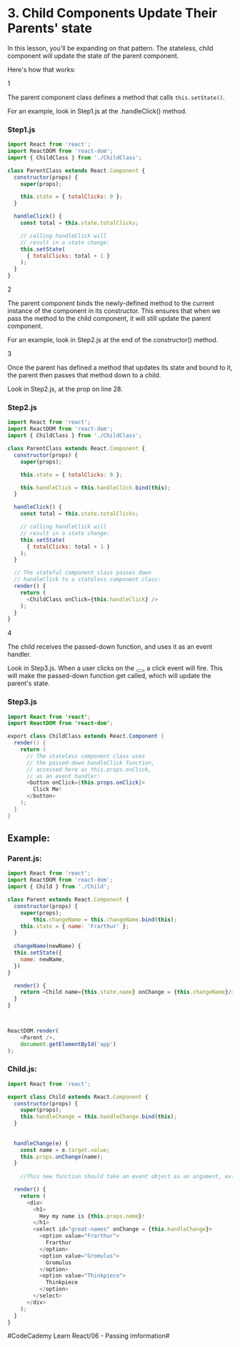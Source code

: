 # 3. Child Components Update Their Parents' state
In this lesson, you'll be expanding on that pattern. The stateless, child component will update the state of the parent component.

Here's how that works:

1

The parent component class defines a method that calls `this.setState()`.

For an example, look in Step1.js at the .handleClick() method.

### Step1.js

``` javascript
import React from 'react';
import ReactDOM from 'react-dom';
import { ChildClass } from './ChildClass';

class ParentClass extends React.Component {
  constructor(props) {
    super(props);

    this.state = { totalClicks: 0 };
  }

  handleClick() {
    const total = this.state.totalClicks;

    // calling handleClick will 
    // result in a state change:
    this.setState(
      { totalClicks: total + 1 }
    );
  }
}
```

2

The parent component binds the newly-defined method to the current instance of the component in its constructor. This ensures that when we pass the method to the child component, it will still update the parent component.

For an example, look in Step2.js at the end of the constructor() method.

3

Once the parent has defined a method that updates its state and bound to it, the parent then passes that method down to a child.

Look in Step2.js, at the prop on line 28.

### Step2.js

``` javascript
import React from 'react';
import ReactDOM from 'react-dom';
import { ChildClass } from './ChildClass';

class ParentClass extends React.Component {
  constructor(props) {
    super(props);

    this.state = { totalClicks: 0 };

    this.handleClick = this.handleClick.bind(this);
  }

  handleClick() {
    const total = this.state.totalClicks;

    // calling handleClick will 
    // result in a state change:
    this.setState(
      { totalClicks: total + 1 }
    );
  }

  // The stateful component class passes down
  // handleClick to a stateless component class:
  render() {
    return (
      <ChildClass onClick={this.handleClick} />
    );
  }
}
```

4

The child receives the passed-down function, and uses it as an event handler.

Look in Step3.js. When a user clicks on the <button></button>, a click event will fire. This will make the passed-down function get called, which will update the parent's state.

### Step3.js

``` java
import React from 'react';
import ReactDOM from 'react-dom';

export class ChildClass extends React.Component {
  render() {
    return (
      // The stateless component class uses
      // the passed-down handleClick function,
      // accessed here as this.props.onClick,
      // as an event handler:
      <button onClick={this.props.onClick}>
        Click Me!
      </button>
    );
  }
}
```

## Example:
### Parent.js:

``` javascript
import React from 'react';
import ReactDOM from 'react-dom';
import { Child } from './Child';

class Parent extends React.Component {
  constructor(props) {
    super(props);
		this.changeName = this.changeName.bind(this);
    this.state = { name: 'Frarthur' };
  }
  
  changeName(newName) {
  this.setState({
    name: newName,
  })
}

  render() {
    return <Child name={this.state.name} onChange = {this.changeName}/>
  }
}



ReactDOM.render(
	<Parent />,
	document.getElementById('app')
);
```

### Child.js:

``` javascript
import React from 'react';

export class Child extends React.Component {
  constructor(props) {
    super(props);
    this.handleChange = this.handleChange.bind(this);
  }
  
  
  handleChange(e) {
    const name = e.target.value;
    this.props.onChange(name);
  }
  
	//This new function should take an event object as an argument, extract the name that you want from that event object, and then call the event handler, passing in the extracted name!

  render() {
    return (
      <div>
        <h1>
          Hey my name is {this.props.name}!
        </h1>
        <select id="great-names" onChange = {this.handleChange}>
          <option value="Frarthur">
            Frarthur
          </option>
          <option value="Gromulus">
            Gromulus
          </option>
          <option value="Thinkpiece">
            Thinkpiece
          </option>
        </select>
      </div>
    );
  }
}
```

#CodeCademy Learn React/06 - Passing imformation#